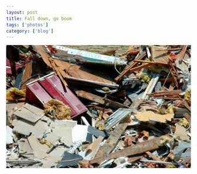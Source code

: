```yaml
---
layout: post
title: Fall down, go boom
tags: ['photos']
category: ['blog']
---
```


![Busted :: Nikon D70 : 1/400s : f/10 : ISO 200](/media/2005/06/boom.jpg)

